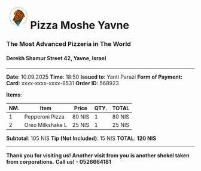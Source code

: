 # ![](static/assets/logo_receipt.png)Pizza Moshe Yavne

### The Most Advanced Pizzeria in The World

#### Derekh Shamur Street 42, Yavne, Israel

---

**Date**: 10.09.2025
**Time**: 18:50
**Issued to**: Yanti Parazi
**Form of Payment:** **Card**: xxxx-xxxx-xxxx-8531
**Order ID**: 568923

**Items**:

| NM.| Item| Price| QTY.| TOTAL|
| --- | --- | --- | --- | ---
|1  |Pepperoni Pizza  |80 NIS |1 | 80 NIS
| 2 |Oreo Milkshake L  |25  NIS  |1 |25 NIS


**Subtotal**: 105 NIS
**Tip (Not Included)**: 15 NIS
**TOTAL**: **120 NIS**

---

**Thank you for visiting us! Another visit from you is another shekel taken from corporations.**
**Call us! - 0526664181**

